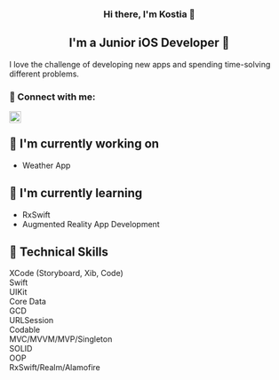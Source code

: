 <h3 align="center">
Hi there, I'm Kostia 👋
</h3>

<h2 align="center">
I'm a Junior iOS Developer 📱
</h2> 

I love the challenge of developing new apps and spending time-solving different problems.

### 🤝 Connect with me: <a href="https://www.linkedin.com/in/konstantin-voronenko/"> <br>
  <img align="left" src="https://raw.githubusercontent.com/yushi1007/yushi1007/main/images/linkedin.svg" alt="" width="21px"/></a>
</br>

## 🔭 I'm currently working on

- Weather App

## 🌱 I'm currently learning

- RxSwift  
- Augmented Reality App Development

## 💼 Technical Skills

XCode (Storyboard, Xib, Code) <br>
Swift<br>
UIKit<br>
Core Data<br>
GCD<br>
URLSession<br>
Codable<br>
MVC/MVVM/MVP/Singleton<br>
SOLID<br>
OOP<br>
RxSwift/Realm/Alamofire<br>
